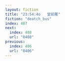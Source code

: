 ```yaml
---
layout: fiction
title: "23:54:4o   堂前雁"
fiction: "deatch_bus"
index: 407
next:
  index: 408
  url: "0408"
previous:
  index: 406
  url: "0406"
---
```

